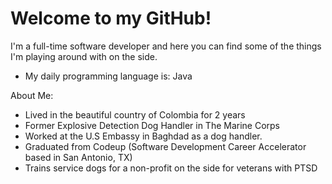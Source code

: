 # Welcome to my GitHub!

I'm a full-time software developer and here you can find some of the things I'm playing around with on the side.

- My daily programming language is: Java

About Me:

- Lived in the beautiful country of Colombia for 2 years
- Former Explosive Detection Dog Handler in The Marine Corps
- Worked at the U.S Embassy in Baghdad as a dog handler.
- Graduated from Codeup (Software Development Career Accelerator based in San Antonio, TX)
- Trains service dogs for a non-profit on the side for veterans with PTSD



